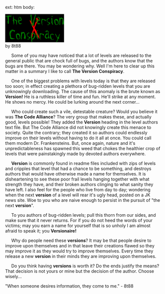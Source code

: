 ext: htm
body:

![the version conspiracy](version.gif)  
by 8t88

     Some of you may have noticed
that a lot of levels are released to the general public that are chock
full of bugs, and the authors know that the bugs are there. You may be
wondering why. Well I'm here to clear up this matter in a summary I like
to call **The Version Conspiracy**.

     One of the biggest problems with
levels today is that they are released too soon; in effect creating a
plethora of bug-ridden levels that you are unknowingly downloading. The
cause of this anomaly is the brute known as **Version\!** He is a
ruthless killer of time and fun. He'll strike at any moment. He shows no
mercy. He could be lurking around the next corner...

     Who could create such a vile,
detestable creature? Would you believe it was **The Code Alliance**? The
very group that makes these, and actually good, levels possible\! They
added the **Version** heading in the level authors text file. But The
Code Alliance did not knowingly create this menace to society. Quite the
contrary; they created it so authors could endlessly improve on their
levels without having to do it all at once. You could call them modern
Dr. Frankensteins. But, once again, nature and it's unpredictableness
has spawned this weed that chokes the healthier crop of levels that were
painstakingly made by devoted authors everywhere.

     **Version** is commonly found in
readme files included with zips of levels and cripples that level that
had a chance to be something, and destroys authors that would have
otherwise made a name for themselves. It is disheartening to see these
poor frail levels hanging together with what strength they have, and
their broken authors clinging to what sanity they have left. I also feel
for the people who live from day to day; wondering when the next
**version** of a level will rear it's ugly head, posted on a JK news
site. Woe to you who are naive enough to persist in the pursuit of "the
next **version**".

     To you authors of bug-ridden
levels; pull this thorn from our sides, and make sure that it never
returns. For if you do not heed the words of your victims; may you earn
a name for yourself that is so unholy I am almost afraid to speak it;
you **Versionaire\!**

     Why do people need these
**versions**? It may be that people desire to improve upon themselves
and in that leave their creations flawed so they may improve it as they
would try to improve themselves. Every time they release a new
**version** in their minds they are improving upon themselves.

     Do you think having **versions**
is worth it? Do the ends justify the means? That decision is not yours
or mine but the decision of the author. Choose wisely...

"When someone desires information,
they come to me." - 8t88
